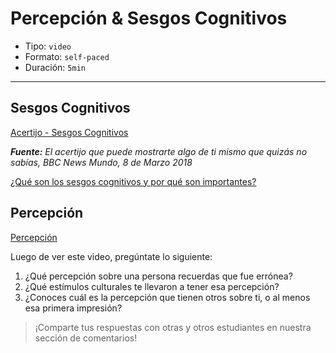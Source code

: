 # Percepción & Sesgos Cognitivos

* Tipo: `video`
* Formato: `self-paced`
* Duración: `5min`

***
## Sesgos Cognitivos

[Acertijo - Sesgos Cognitivos](https://youtu.be/AYRg2DPj-FM)

***Fuente:*** *El acertijo que puede mostrarte algo de ti mismo que quizás no sabías, BBC News Mundo, 8 de Marzo 2018*

[¿Qué son los sesgos cognitivos y por qué son importantes?](https://www.brainvestigations.com/neurociencia/sesgo-cognitivo-negocios/)

## Percepción

[Percepción](https://vimeo.com/368066649)

Luego de ver este video, pregúntate lo siguiente:

1. ¿Qué percepción sobre una persona recuerdas que fue errónea?
2. ¿Qué estímulos culturales te llevaron a tener esa percepción?
3. ¿Conoces cuál es la percepción que tienen otros sobre ti, o al menos esa primera impresión?

> ¡Comparte tus respuestas con otras y otros estudiantes en nuestra sección de comentarios!
